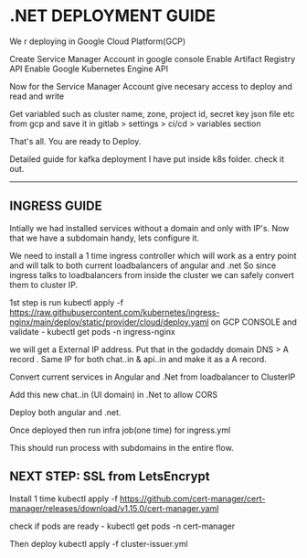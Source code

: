 # .NET DEPLOYMENT GUIDE

We r deploying in Google Cloud Platform(GCP)


Create Service Manager Account in google console
Enable Artifact Registry API 
Enable Google Kubernetes Engine API

Now for the Service Manager Account give necesary access to deploy and read and write

Get variabled such as cluster name, zone, project id, secret key json file etc from gcp and save it in gitlab > settings > ci/cd > variables section

That's all. You are ready to Deploy.

Detailed guide for kafka deployment I have put inside k8s folder. check it out.


------------------------------


INGRESS GUIDE 
-------------
Intially we had installed services without a domain and only with IP's.
Now that we have a subdomain handy, lets configure it.

We need to install a 1 time ingress controller which will work as a entry point and will talk to both current loadbalancers of angular and .net
So since ingress talks to loadbalancers from inside the cluster we can safely convert them to cluster IP.

1st step is run 
kubectl apply -f https://raw.githubusercontent.com/kubernetes/ingress-nginx/main/deploy/static/provider/cloud/deploy.yaml   on GCP CONSOLE
and validate - kubectl get pods -n ingress-nginx

we will get a External IP address. Put that in the godaddy domain DNS > A record .
Same IP for both chat.<mydomain>.in & api.<mydomain>.in and make it as a A record.

Convert current services in Angular and .Net from loadbalancer to ClusterIP 

Add this new chat.<mydomain>.in (UI domain) in .Net to allow CORS

Deploy both angular and .net.

Once deployed then run infra job(one time) for ingress.yml

This should run process with subdomains in the entire flow.

NEXT STEP: SSL from LetsEncrypt
-------------------------------
Install 1 time
kubectl apply -f https://github.com/cert-manager/cert-manager/releases/download/v1.15.0/cert-manager.yaml

check if pods are ready - kubectl get pods -n cert-manager

Then deploy 
kubectl apply -f cluster-issuer.yml

